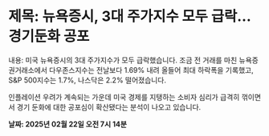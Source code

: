 # **제목: 뉴욕증시, 3대 주가지수 모두 급락…경기둔화 공포**

  내용: 미국 뉴욕증시의 3대 주가지수가 모두 급락했습니다. 조금 전 거래를 마친 뉴욕증권거래소에서 다우존스지수는 전날보다 1.69% 내려 올들어 최대 하락폭을 기록했고, S&P 500지수는 1.7%, 나스닥은 2.2% 떨어졌습니다.

인플레이션 우려가 계속되는 가운데 미국 경제를 지탱하는 소비자 심리가 급격히 꺾이면서 경기 둔화에 대한 공포심이 확산됐다는 분석이 나오고 있습니다.

  **날짜: 2025년 02월 22일 오전 7시 14분**